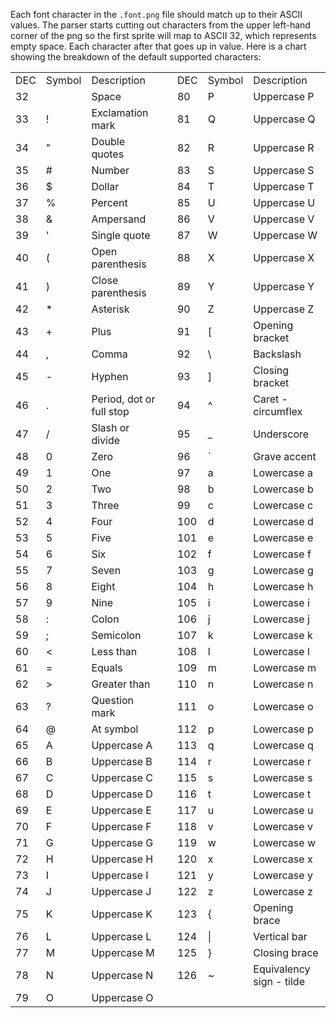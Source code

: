 Each font character in the `.font.png` file should match up to their ASCII values. The parser starts cutting out characters from the upper left-hand corner of the png so the first sprite will map to ASCII 32, which represents empty space. Each character after that goes up in value. Here is a chart showing the breakdown of the default supported characters:

<table>
  <tr>
    <td>DEC</td>
    <td>Symbol</td>
    <td>Description</td>
    <td></td>
    <td>DEC</td>
    <td>Symbol</td>
    <td>Description</td>
  </tr>
  <tr>
    <td>32</td>
    <td> </td>
    <td>Space</td>
    <td></td>
    <td>80</td>
    <td>P</td>
    <td>Uppercase P</td>
  </tr>
  <tr>
    <td>33</td>
    <td>!</td>
    <td>Exclamation mark</td>
    <td></td>
    <td>81</td>
    <td>Q</td>
    <td>Uppercase Q</td>
  </tr>
  <tr>
    <td>34</td>
    <td>"</td>
    <td>Double quotes</td>
    <td></td>
    <td>82</td>
    <td>R</td>
    <td>Uppercase R</td>
  </tr>
  <tr>
    <td>35</td>
    <td>#</td>
    <td>Number</td>
    <td></td>
    <td>83</td>
    <td>S</td>
    <td>Uppercase S</td>
  </tr>
  <tr>
    <td>36</td>
    <td>$</td>
    <td>Dollar</td>
    <td></td>
    <td>84</td>
    <td>T</td>
    <td>Uppercase T</td>
  </tr>
  <tr>
    <td>37</td>
    <td>%</td>
    <td>Percent</td>
    <td></td>
    <td>85</td>
    <td>U</td>
    <td>Uppercase U</td>
  </tr>
  <tr>
    <td>38</td>
    <td>&</td>
    <td>Ampersand</td>
    <td></td>
    <td>86</td>
    <td>V</td>
    <td>Uppercase V</td>
  </tr>
  <tr>
    <td>39</td>
    <td>'</td>
    <td>Single quote</td>
    <td></td>
    <td>87</td>
    <td>W</td>
    <td>Uppercase W</td>
  </tr>
  <tr>
    <td>40</td>
    <td>(</td>
    <td>Open parenthesis</td>
    <td></td>
    <td>88</td>
    <td>X</td>
    <td>Uppercase X</td>
  </tr>
  <tr>
    <td>41</td>
    <td>)</td>
    <td>Close parenthesis</td>
    <td></td>
    <td>89</td>
    <td>Y</td>
    <td>Uppercase Y</td>
  </tr>
  <tr>
    <td>42</td>
    <td>*</td>
    <td>Asterisk</td>
    <td></td>
    <td>90</td>
    <td>Z</td>
    <td>Uppercase Z</td>
  </tr>
  <tr>
    <td>43</td>
    <td>+</td>
    <td>Plus</td>
    <td></td>
    <td>91</td>
    <td>[</td>
    <td>Opening bracket</td>
  </tr>
  <tr>
    <td>44</td>
    <td>,</td>
    <td>Comma</td>
    <td></td>
    <td>92</td>
    <td>\</td>
    <td>Backslash</td>
  </tr>
  <tr>
    <td>45</td>
    <td>-</td>
    <td>Hyphen</td>
    <td></td>
    <td>93</td>
    <td>]</td>
    <td>Closing bracket</td>
  </tr>
  <tr>
    <td>46</td>
    <td>.</td>
    <td>Period, dot or full stop</td>
    <td></td>
    <td>94</td>
    <td>^</td>
    <td>Caret - circumflex</td>
  </tr>
  <tr>
    <td>47</td>
    <td>/</td>
    <td>Slash or divide</td>
    <td></td>
    <td>95</td>
    <td>_</td>
    <td>Underscore</td>
  </tr>
  <tr>
    <td>48</td>
    <td>0</td>
    <td>Zero</td>
    <td></td>
    <td>96</td>
    <td>`</td>
    <td>Grave accent</td>
  </tr>
  <tr>
    <td>49</td>
    <td>1</td>
    <td>One</td>
    <td></td>
    <td>97</td>
    <td>a</td>
    <td>Lowercase a</td>
  </tr>
  <tr>
    <td>50</td>
    <td>2</td>
    <td>Two</td>
    <td></td>
    <td>98</td>
    <td>b</td>
    <td>Lowercase b</td>
  </tr>
  <tr>
    <td>51</td>
    <td>3</td>
    <td>Three</td>
    <td></td>
    <td>99</td>
    <td>c</td>
    <td>Lowercase c</td>
  </tr>
  <tr>
    <td>52</td>
    <td>4</td>
    <td>Four</td>
    <td></td>
    <td>100</td>
    <td>d</td>
    <td>Lowercase d</td>
  </tr>
  <tr>
    <td>53</td>
    <td>5</td>
    <td>Five</td>
    <td></td>
    <td>101</td>
    <td>e</td>
    <td>Lowercase e</td>
  </tr>
  <tr>
    <td>54</td>
    <td>6</td>
    <td>Six</td>
    <td></td>
    <td>102</td>
    <td>f</td>
    <td>Lowercase f</td>
  </tr>
  <tr>
    <td>55</td>
    <td>7</td>
    <td>Seven</td>
    <td></td>
    <td>103</td>
    <td>g</td>
    <td>Lowercase g</td>
  </tr>
  <tr>
    <td>56</td>
    <td>8</td>
    <td>Eight</td>
    <td></td>
    <td>104</td>
    <td>h</td>
    <td>Lowercase h</td>
  </tr>
  <tr>
    <td>57</td>
    <td>9</td>
    <td>Nine</td>
    <td></td>
    <td>105</td>
    <td>i</td>
    <td>Lowercase i</td>
  </tr>
  <tr>
    <td>58</td>
    <td>:</td>
    <td>Colon</td>
    <td></td>
    <td>106</td>
    <td>j</td>
    <td>Lowercase j</td>
  </tr>
  <tr>
    <td>59</td>
    <td>;</td>
    <td>Semicolon</td>
    <td></td>
    <td>107</td>
    <td>k</td>
    <td>Lowercase k</td>
  </tr>
  <tr>
    <td>60</td>
    <td><</td>
    <td>Less than</td>
    <td></td>
    <td>108</td>
    <td>l</td>
    <td>Lowercase l</td>
  </tr>
  <tr>
    <td>61</td>
    <td>=</td>
    <td>Equals</td>
    <td></td>
    <td>109</td>
    <td>m</td>
    <td>Lowercase m</td>
  </tr>
  <tr>
    <td>62</td>
    <td>></td>
    <td>Greater than</td>
    <td></td>
    <td>110</td>
    <td>n</td>
    <td>Lowercase n</td>
  </tr>
  <tr>
    <td>63</td>
    <td>?</td>
    <td>Question mark</td>
    <td></td>
    <td>111</td>
    <td>o</td>
    <td>Lowercase o</td>
  </tr>
  <tr>
    <td>64</td>
    <td>@</td>
    <td>At symbol</td>
    <td></td>
    <td>112</td>
    <td>p</td>
    <td>Lowercase p</td>
  </tr>
  <tr>
    <td>65</td>
    <td>A</td>
    <td>Uppercase A</td>
    <td></td>
    <td>113</td>
    <td>q</td>
    <td>Lowercase q</td>
  </tr>
  <tr>
    <td>66</td>
    <td>B</td>
    <td>Uppercase B</td>
    <td></td>
    <td>114</td>
    <td>r</td>
    <td>Lowercase r</td>
  </tr>
  <tr>
    <td>67</td>
    <td>C</td>
    <td>Uppercase C</td>
    <td></td>
    <td>115</td>
    <td>s</td>
    <td>Lowercase s</td>
  </tr>
  <tr>
    <td>68</td>
    <td>D</td>
    <td>Uppercase D</td>
    <td></td>
    <td>116</td>
    <td>t</td>
    <td>Lowercase t</td>
  </tr>
  <tr>
    <td>69</td>
    <td>E</td>
    <td>Uppercase E</td>
    <td></td>
    <td>117</td>
    <td>u</td>
    <td>Lowercase u</td>
  </tr>
  <tr>
    <td>70</td>
    <td>F</td>
    <td>Uppercase F</td>
    <td></td>
    <td>118</td>
    <td>v</td>
    <td>Lowercase v</td>
  </tr>
  <tr>
    <td>71</td>
    <td>G</td>
    <td>Uppercase G</td>
    <td></td>
    <td>119</td>
    <td>w</td>
    <td>Lowercase w</td>
  </tr>
  <tr>
    <td>72</td>
    <td>H</td>
    <td>Uppercase H</td>
    <td></td>
    <td>120</td>
    <td>x</td>
    <td>Lowercase x</td>
  </tr>
  <tr>
    <td>73</td>
    <td>I</td>
    <td>Uppercase I</td>
    <td></td>
    <td>121</td>
    <td>y</td>
    <td>Lowercase y</td>
  </tr>
  <tr>
    <td>74</td>
    <td>J</td>
    <td>Uppercase J</td>
    <td></td>
    <td>122</td>
    <td>z</td>
    <td>Lowercase z</td>
  </tr>
  <tr>
    <td>75</td>
    <td>K</td>
    <td>Uppercase K</td>
    <td></td>
    <td>123</td>
    <td>{</td>
    <td>Opening brace</td>
  </tr>
  <tr>
    <td>76</td>
    <td>L</td>
    <td>Uppercase L</td>
    <td></td>
    <td>124</td>
    <td>|</td>
    <td>Vertical bar</td>
  </tr>
  <tr>
    <td>77</td>
    <td>M</td>
    <td>Uppercase M</td>
    <td></td>
    <td>125</td>
    <td>}</td>
    <td>Closing brace</td>
  </tr>
  <tr>
    <td>78</td>
    <td>N</td>
    <td>Uppercase N</td>
    <td></td>
    <td>126</td>
    <td>~</td>
    <td>Equivalency sign - tilde</td>
  </tr>
  <tr>
    <td>79</td>
    <td>O</td>
    <td>Uppercase O</td>
    <td></td>
    <td></td>
    <td></td>
    <td></td>
  </tr>
</table>


